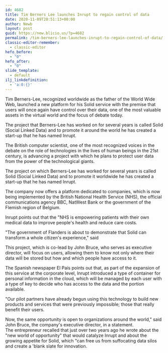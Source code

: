 ```yaml
---
id: 4682
title: Tim Berners Lee launches Inrupt to regain control of data
date: 2020-11-09T20:51:13+00:00
author: Newb
layout: post
guid: https://new.blicio.us/?p=4682
permalink: /tim-berners-lee-launches-inrupt-to-regain-control-of-data/
classic-editor-remember:
  - classic-editor
hefo_before:
  - "0"
hefo_after:
  - "0"
slide_template:
  - default
ilj_linkdefinition:
  - 'a:0:{}'
---
```

Tim Berners-Lee, recognized worldwide as the father of the World Wide Web, launched a new platform for his Solid service with the premise that users will once again have control over their data, one of the most valuable assets in the virtual world and the focus of debate today.

The project that Berners-Lee has worked on for several years is called Solid (Social Linked Data) and to promote it around the world he has created a start-up that he has named Inrupt. 

The British computer scientist, one of the most recognized voices in the debate on the role of technologies in the lives of human beings in the 21st century, is advancing a project with which he plans to protect user data from the power of the technological giants.

The project on which Berners-Lee has worked for several years is called Solid (Social Linked Data) and to promote it worldwide he has created a start-up that he has named Inrupt.

The company now offers a platform dedicated to companies, which is now being implemented by the British National Health Service (NHS), the official communications agency BBC, NatWest Bank or the government of the Flemish region of Belgium.

Inrupt points out that the "NHS is empowering patients with their own medical data to improve people's health and reduce care costs.

"The government of Flanders is about to demonstrate that Solid can transform a whole citizen's experience," said

This project, which is co-lead by John Bruce, who serves as executive director, will focus on users, allowing them to know not only where their data will be stored but how and which people have access to it.

The Spanish newspaper El País points out that, as part of the expansion of this service at the corporate level, Inrupt introduced a type of container for personal information in the cloud, which will be managed by each user with a type of key to decide who has access to the data and the portion available.

"Our pilot partners have already begun using this technology to build new products and services that were previously impossible; those that really benefit their users. 

Now, the same opportunity is open to organizations around the world," said John Bruce, the company's executive director, in a statement.  
The entrepreneur recalled that just over two years ago he wrote about the "new world of opportunity" that would catalyze Inrupt and about the growing appetite for Solid, which "can free us from suffocating data silos and create a 'blank slate for innovation.